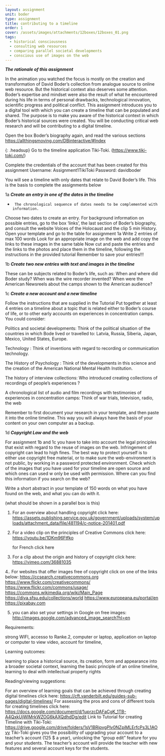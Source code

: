 ```yaml
---
layout: assignment
unit: boder
type: assignment
title: contributing to a timeline
order: 1
cover: /assets/images/attachments/12boxes/12boxes_01.png
tags:
  - historical consciousness
  - consulting web resources
  - comparing parallel societal developments
  - conscious use of images on the web
---
```




***The rationale of this assignment***

In the animation you watched the focus is mostly on the creation and  transformation  of David Boder’s collection from
analogue source to online web resource. But the historical context also deserves some attention. Boder’s expertise and mindset
were also the result of what he encountered during his life in terms of personal drawbacks, technological innovation, scientific
progress and political conflict. This assignment introduces you to a digital tool with which you can create a timeline  that can
be populated and shared. The purpose is to make you aware of the historical context in which Boder’s  historical sources were created.
You will be  conducting critical web research and will be contributing to a digital timeline.

<!-- more -->



<!-- briefing-student -->

Open the box Boder’s biography  again, and read the various sections
https://allthingsmoving.com/DBinteractive/#Index

{: .headsup}
Go to the timeline  application Tiki-Toki. (https://www.tiki-toki.com/)   

Complete the credentials of the account that has been created for this
assignment
               Username: Assignment1TikiToki
               Password: davidboder

You will see a timeline with only dates that relate to David Boder’s life.
This is the basis to complete the  assignments below


1a      ***Create an entry in one of the dates in the timeline***

-      The chronological sequence of dates needs to be complemented with information.

Choose two dates to create an entry.
For background information on possible entries, go to the box ‘links’, the last section of Boder’s biography, and consult the website
Voices of the Holocaust and the clip 5 min History.
Open your template and go to the table for assignment 1a
Write 2 entries of max 100 words
Look for an appropriate image on the web and add copy the links to these images in the same table
Now cut and paste the entries and the links to the photos and place  them in the timeline, following the instructions in the provided tutorial
Remember to save your entries!!!



1b      ***Create two new entries with text and images in the timeline***

These can be subjects related to Boder’s life, such as:
When and  where did Boder study?
When was the wire recorder invented?
When were the American Newsreels about the camps shown to the American audience?


1c      ***Create a new account and a new timeline***

Follow the instructions that are supplied in the Tutorial
Put together at least 4 entries on a timeline about a topic  that is related either to Boder’s course of life, or to other early accounts on experiences in concentration camps.  You could consider:

Politics and societal developments:    Think of the political situation of the countries in which Bode lived or travelled to: Latvia, Russia, Siberia, Japan, Mexico, United States, Europe.

Technology :     Think of  inventions with regard to recording or communication technology.

The History of Psychology :  Think of the developments in this science and the creation of the American National Mental Health Institution.

The history of  interview collections:  Who introduced creating collections of recordings of people’s experiences ?

A chronological list of audio and film recordings with testimonies of experiences in concentration camps: Think of war trials, television, radio, the web

Remember to first document your research in your template,
and then    paste it into the online timeline. This way you will
always have the basis of your content on your own computer as
a backup.


1d    ***Copyright Law and the web***

For assignment 1b and 1c  you have to take into account the legal
principles that exist with regard to the reuse of images on the web.
Infringement of copyright can lead to high fines. The best way to
protect yourself is to either use copyright free material, or to make sure
the web-environment is not public, by working in a password protected
environment.
Check which of the images that you have used for your timeline are
open source and which ones can used w only be used with permission.
Where can you find this information if you search on the web?

Write a short abstract in your template of 150 words on what you have found on the web, and what you can do with it.



(what should be shown in a parallel box is this)


1. For an overview about handling copyright click here: https://assets.publishing.service.gov.uk/government/uploads/system/uploads/attachment_data/file/481194/c-notice-201401.pdf 

2. For a video clip on the principles of Creative Commons click here: https://youtu.be/1DKm96Ftfko 

   for French click here

3.  For a clip about the origin and history of copyright click here: https://vimeo.com/36881035 

4..  For  websites that offer images free of copyright click on one of the links below:
      https://ccsearch.creativecommons.org
      https://www.flickr.com/creativecommons/
     https://www.flickr.com/commons/usage/
     https://commons.wikimedia.org/wiki/Main_Page
     https://diva.sfsu.edu/collections/world
     https://www.europeana.eu/portal/en
     https://pixabay.com

5. you can also set your settings in Google on free images:
    http://images.google.com/advanced_image_search?hl=en

<!-- briefing-teacher -->

Requirements:

strong WIFI, accesso to Ranke.2, computer or laptop,
application on laptop or computer to view video, account for timeline,


Learning outcomes:

learning to place a historical source, its creation, form and
appearance into a broader societal context, learning the basic principle of an
online timeline, learning to deal with intellectual property rights

Reading/viewing  suggestions:

For an overview of learning goals that can be achieved through creating digital timelines click here: https://cft.vanderbilt.edu/guides-sub-pages/digital-timelines/ 
For assessing the pros and cons of different tools for creating timelines click here: https://docs.google.com/document/d/1uprzcDAFaCgK_1TB-A4QxkUjWIMrkWZOG6kAXQdhdDg/edit 
Link to Tutorial for creating Timeline with Tiki-Toki: https://drive.google.com/drive/folders/1sV1BRipvgPlv0NZpiMLErfcPs3L1AOvy
Tiki-Toki gives you the possibility of upgrading your account to a teacher’s account (125 $ a year), unlocking the “group edit” feature for you and your students. The teacher’s account will provide the teacher with new features and several account keys for the students.
